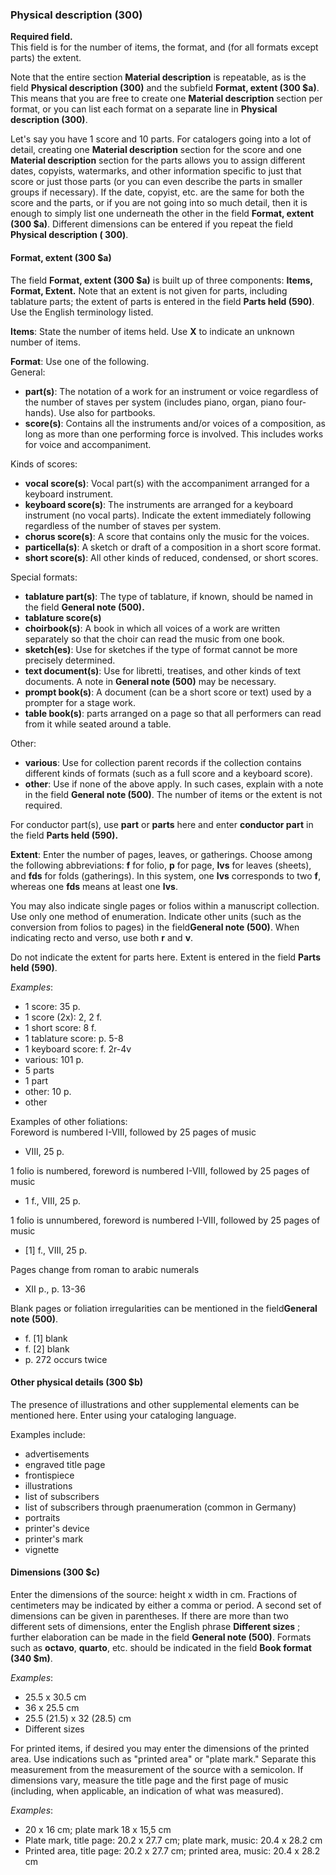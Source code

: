 ### Physical description (300)

**Required field.**  
This field is for the number of items, the format, and (for all formats except parts) the extent.

Note that the entire section **Material description** is repeatable, as is the field **Physical description (300)** and
the subfield **Format, extent (300 $a)**. This means that you are free to create one **Material description** section
per format, or you can list each format on a separate line in **Physical description (300)**.

Let's say you have 1 score and 10 parts. For catalogers going into a lot of detail, creating one **Material
description** section for the score and one **Material description** section for the parts allows you to assign
different dates, copyists, watermarks, and other information specific to just that score or just those parts (or you can
even describe the parts in smaller groups if necessary). If the date, copyist, etc. are the same for both the score and
the parts, or if you are not going into so much detail, then it is enough to simply list one underneath the other in the
field **Format, extent (300 $a)**. Different dimensions can be entered if you repeat the field **Physical description (
300)**.

#### Format, extent (300 $a)

The field **Format, extent (300 $a)** is built up of three components: **Items, Format, Extent.** Note that an extent is
not given for parts, including tablature parts; the extent of parts is entered in the field **Parts held (590)**. Use
the English terminology listed.

**Items**: State the number of items held. Use **X** to indicate an unknown number of items.

**Format**: Use one of the following.  
General:

- **part(s)**: The notation of a work for an instrument or voice regardless of the number of staves per system (includes
  piano, organ, piano four-hands). Use also for partbooks.
- **score(s)**: Contains all the instruments and/or voices of a composition, as long as more than one performing force
  is involved. This includes works for voice and accompaniment.

Kinds of scores:

- **vocal score(s)**: Vocal part(s) with the accompaniment arranged for a keyboard instrument.
- **keyboard score(s)**: The instruments are arranged for a keyboard instrument (no vocal parts). Indicate the extent
  immediately following regardless of the number of staves per system.
- **chorus score(s)**: A score that contains only the music for the voices.
- **particella(s)**: A sketch or draft of a composition in a short score format.
- **short score(s)**: All other kinds of reduced, condensed, or short scores.

Special formats:

- **tablature part(s)**: The type of tablature, if known, should be named in the field **General note (500).**
- **tablature score(s)**
- **choirbook(s)**: A book in which all voices of a work are written separately so that the choir can read the music
  from one book.
- **sketch(es)**: Use for sketches if the type of format cannot be more precisely determined.
- **text document(s)**: Use for libretti, treatises, and other kinds of text documents. A note in **General note (500)**
  may be necessary.
- **prompt book(s)**: A document (can be a short score or text) used by a prompter for a stage work.
- **table book(s)**: parts arranged on a page so that all performers can read from it while seated around a table.

Other:

- **various**: Use for collection parent records if the collection contains different kinds of formats (such as a full
  score and a keyboard score).
- **other**: Use if none of the above apply. In such cases, explain with a note in the field **General note (500)**.
  The number of items or the extent is not required.

For conductor part(s), use **part** or **parts** here and enter **conductor part** in the field **Parts held (590).**

**Extent**: Enter the number of pages, leaves, or gatherings. Choose among the following abbreviations: **f** for
folio, **p** for page, **lvs** for leaves (sheets), and **fds** for folds (gatherings). In this system, one **lvs**
corresponds to two **f**, whereas one **fds** means at least one **lvs**.

You may also indicate single pages or folios within a manuscript collection. Use only one method of enumeration.
Indicate other units (such as the conversion from folios to pages) in the field**General note (500)**. When indicating
recto and verso, use both **r** and **v**.

Do not indicate the extent for parts here. Extent is entered in the field **Parts held (590)**.

_Examples_:

- 1 score: 35 p.
- 1 score (2x): 2, 2 f.
- 1 short score: 8 f.
- 1 tablature score: p. 5-8
- 1 keyboard score: f. 2r-4v
- various: 101 p.
- 5 parts
- 1 part
- other: 10 p.
- other

Examples of other foliations:  
Foreword is numbered I-VIII, followed by 25 pages of music

- VIII, 25 p.

1 folio is numbered, foreword is numbered I-VIII, followed by 25 pages of music

- 1 f., VIII, 25 p.

1 folio is unnumbered, foreword is numbered I-VIII, followed by 25 pages of music

- [1] f., VIII, 25 p.

Pages change from roman to arabic numerals

- XII p., p. 13-36

Blank pages or foliation irregularities can be mentioned in the field**General note (500)**.

- f. [1] blank
- f. [2] blank
- p. 272 occurs twice

#### Other physical details (300 $b)

The presence of illustrations and other supplemental elements can be mentioned here. Enter using your cataloging
language.

Examples include:

- advertisements
- engraved title page
- frontispiece
- illustrations
- list of subscribers
- list of subscribers through praenumeration (common in Germany)
- portraits
- printer's device
- printer's mark
- vignette

#### Dimensions (300 $c)

Enter the dimensions of the source: height x width in cm. Fractions of centimeters may be indicated by either a comma or
period. A second set of dimensions can be given in parentheses. If there are more than two different sets of dimensions,
enter the English phrase **Different sizes** ; further elaboration can be made in the field **General note (500)**.
Formats such as **octavo**, **quarto**, etc. should be indicated in the field **Book format (340 $m)**.

_Examples_:

- 25.5 x 30.5 cm
- 36 x 25.5 cm
- 25.5 (21.5) x 32 (28.5) cm
- Different sizes

For printed items, if desired you may enter the dimensions of the printed area. Use indications such as "printed area"
or "plate mark." Separate this measurement from the measurement of the source with a semicolon. If dimensions vary,
measure the title page and the first page of music (including, when applicable, an indication of what was measured).

_Examples_:

- 20 x 16 cm; plate mark 18 x 15,5 cm
- Plate mark, title page: 20.2 x 27.7 cm; plate mark, music: 20.4 x 28.2 cm
- Printed area, title page: 20.2 x 27.7 cm; printed area, music: 20.4 x 28.2 cm

